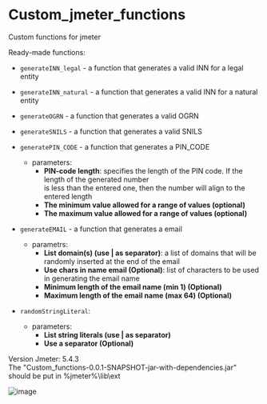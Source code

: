 # Custom_jmeter_functions

Custom functions for jmeter

Ready-made functions:
 - `generateINN_legal` - a function that generates a valid INN for a legal entity
 
 - `generateINN_natural` - a function that generates a valid INN for a natural entity
 
 - `generateOGRN` - a function that generates a valid OGRN
 
 - `generateSNILS` - a function that generates a valid SNILS
 
 - `generatePIN_CODE` - a function that generates a PIN_CODE   
   - parameters:
     - **PIN-code length**: specifies the length of the PIN code. If the length of the generated number   
           is less than the entered one, then the number will align to the entered length 
     - **The minimum value allowed for a range of values (optional)**
     - **The maximum value allowed for a range of values (optional)**
     
 - `generateEMAIL` - a function that generates a email   
   - parametrs:
     - **List domain(s) (use | as separator)**: a list of domains that will be randomly inserted at the end of the email
     - **Use chars in name email (Optional)**: list of characters to be used in generating the email name
     - **Minimum length of the email name (min 1) (Optional)**
     - **Maximum length of the email name (max 64) (Optional)**
     
 - `randomStringLiteral`:
   - parameters:
     - **List string literals (use | as separator)**
     - **Use a separator (Optional)**
     

Version Jmeter: 5.4.3   
The "Custom_functions-0.0.1-SNAPSHOT-jar-with-dependencies.jar" should be put in %jmeter%\lib\ext

![image](https://user-images.githubusercontent.com/80261859/177599695-e097f24d-b327-4ef6-978e-63d2bbfa06cd.png)

